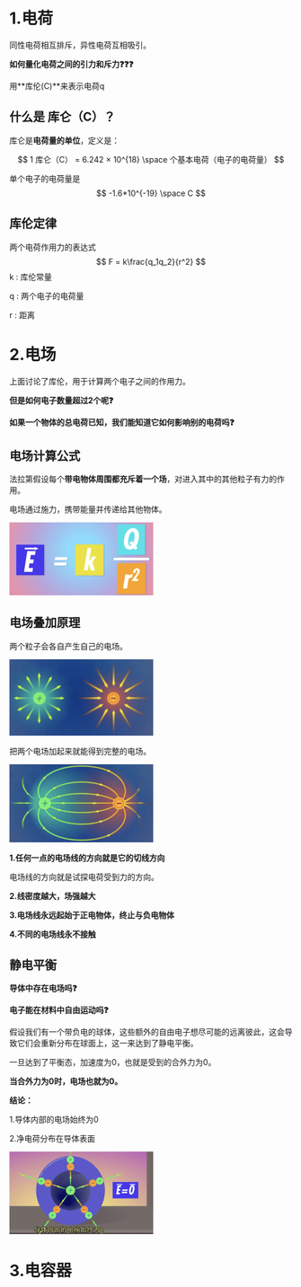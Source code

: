 # 1.电荷

同性电荷相互排斥，异性电荷互相吸引。



**如何量化电荷之间的引力和斥力❓❓❓**

用**库伦(C)**来表示电荷q



##  **什么是 库仑（C）？**

库仑是**电荷量的单位**，定义是：


$$
1 库仑（C） = 6.242 × 10^{18} \space 个基本电荷（电子的电荷量）
$$


单个电子的电荷量是
$$
-1.6*10^{-19} \space C
$$


## 库伦定律

两个电荷作用力的表达式
$$
F = k\frac{q_1q_2}{r^2}
$$
k : 库伦常量

q : 两个电子的电荷量

r : 距离







# 2.电场

上面讨论了库伦，用于计算两个电子之间的作用力。



**但是如何电子数量超过2个呢❓**



**如果一个物体的总电荷已知，我们能知道它如何影响别的电荷吗❓**



## 电场计算公式

法拉第假设每个**带电物体周围都充斥着一个场**，对进入其中的其他粒子有力的作用。

电场通过施力，携带能量并传递给其他物体。

<img src="./assets/image-20250415112605893.png" alt="image-20250415112605893" style="zoom:25%;" />



## 电场叠加原理

两个粒子会各自产生自己的电场。

<img src="./assets/image-20250415112826251.png" alt="image-20250415112826251" style="zoom:25%;" />



把两个电场加起来就能得到完整的电场。

<img src="./assets/image-20250415112908040.png" alt="image-20250415112908040" style="zoom:25%;" />



**1.任何一点的电场线的方向就是它的切线方向**

电场线的方向就是试探电荷受到力的方向。



**2.线密度越大，场强越大**



**3.电场线永远起始于正电物体，终止与负电物体**



**4.不同的电场线永不接触**







## 静电平衡

**导体中存在电场吗❓**

**电子能在材料中自由运动吗❓**

假设我们有一个带负电的球体，这些额外的自由电子想尽可能的远离彼此，这会导致它们会重新分布在球面上，这一来达到了静电平衡。

一旦达到了平衡态，加速度为0，也就是受到的合外力为0。

**当合外力为0时，电场也就为0。**



**结论：**

1.导体内部的电场始终为0

2.净电荷分布在导体表面

<img src="./assets/image-20250415114646638.png" alt="image-20250415114646638" style="zoom:25%;" />



 



# 3.电容器







































